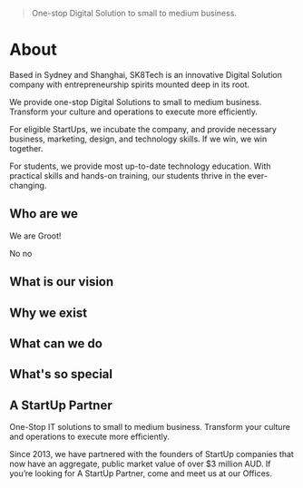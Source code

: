 
> One-stop Digital Solution to small to medium business.

# About

Based in Sydney and Shanghai, SK8Tech is an innovative Digital Solution company with entrepreneurship spirits mounted deep in its root. 

We provide one-stop Digital Solutions to small to medium business. Transform your culture and operations to execute more efficiently.

For eligible StartUps, we incubate the company, and provide necessary business, marketing, design, and technology skills. If we win, we win together.

For students, we provide most up-to-date technology education. With practical skills and hands-on training, our students thrive in the ever-changing.

## Who are we

We are Groot! 

No no

## What is our vision

## Why we exist

## What can we do

## What's so special

##

## A StartUp Partner
One-Stop IT solutions to small to medium business. Transform your culture and operations to execute more efficiently.

Since 2013, we have partnered with the founders of StartUp companies that now have an aggregate, public market value of over $3 million AUD. If you’re looking for A StartUp Partner, come and meet us at our Offices.